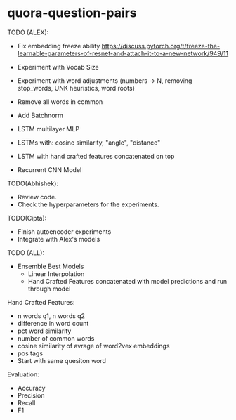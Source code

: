 # quora-question-pairs

TODO (ALEX):
- Fix embedding freeze ability https://discuss.pytorch.org/t/freeze-the-learnable-parameters-of-resnet-and-attach-it-to-a-new-network/949/11
- Experiment with Vocab Size
- Experiment with word adjustments (numbers -> N, removing stop_words, UNK heuristics, word roots)
- Remove all words in common

- Add Batchnorm
- LSTM multilayer MLP
- LSTMs with: cosine similarity, "angle", "distance"
- LSTM with hand crafted features concatenated on top
- Recurrent CNN Model

TODO(Abhishek):
- Review code.
- Check the hyperparameters for the experiments.

TODO(Cipta):
- Finish autoencoder experiments
- Integrate with Alex's models

TODO (ALL):
- Ensemble Best Models
    - Linear Interpolation
    - Hand Crafted Features concatenated with model predictions and run through model


Hand Crafted Features:
- n words q1, n words q2
- difference in word count
- pct word similarity
- number of common words
- cosine similarity of avrage of word2vex embeddings
- pos tags
- Start with same quesiton word


Evaluation:
- Accuracy
- Precision
- Recall
- F1

